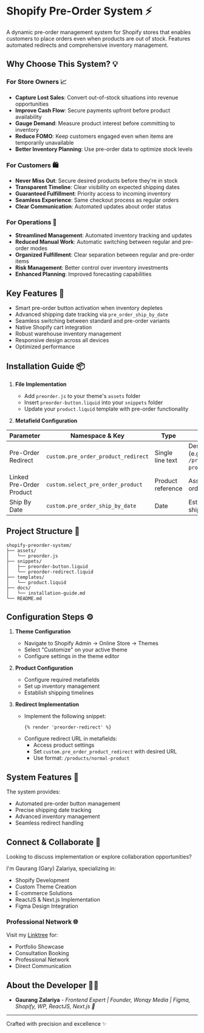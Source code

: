 # Shopify Pre-Order System ⚡

A dynamic pre-order management system for Shopify stores that enables customers to place orders even when products are out of stock. Features automated redirects and comprehensive inventory management.

## Why Choose This System? 💡

### For Store Owners 📈
- **Capture Lost Sales**: Convert out-of-stock situations into revenue opportunities
- **Improve Cash Flow**: Secure payments upfront before product availability
- **Gauge Demand**: Measure product interest before committing to inventory
- **Reduce FOMO**: Keep customers engaged even when items are temporarily unavailable
- **Better Inventory Planning**: Use pre-order data to optimize stock levels

### For Customers 🛍️
- **Never Miss Out**: Secure desired products before they're in stock
- **Transparent Timeline**: Clear visibility on expected shipping dates
- **Guaranteed Fulfillment**: Priority access to incoming inventory
- **Seamless Experience**: Same checkout process as regular orders
- **Clear Communication**: Automated updates about order status

### For Operations 🔄
- **Streamlined Management**: Automated inventory tracking and updates
- **Reduced Manual Work**: Automatic switching between regular and pre-order modes
- **Organized Fulfillment**: Clear separation between regular and pre-order items
- **Risk Management**: Better control over inventory investments
- **Enhanced Planning**: Improved forecasting capabilities

## Key Features 🎯

- Smart pre-order button activation when inventory depletes
- Advanced shipping date tracking via `pre_order_ship_by_date`
- Seamless switching between standard and pre-order variants
- Native Shopify cart integration
- Robust warehouse inventory management
- Responsive design across all devices
- Optimized performance

## Installation Guide 📦

1. **File Implementation**
   - Add `preorder.js` to your theme's `assets` folder
   - Insert `preorder-button.liquid` into your `snippets` folder
   - Update your `product.liquid` template with pre-order functionality

2. **Metafield Configuration**

| Parameter | Namespace & Key | Type | Description |
|------------|----------------|------|-------------|
| Pre-Order Redirect | `custom.pre_order_product_redirect` | Single line text | Destination path (e.g., `/products/normal-product`) |
| Linked Pre-Order Product | `custom.select_pre_order_product` | Product reference | Associated pre-order product |
| Ship By Date | `custom.pre_order_ship_by_date` | Date | Estimated shipping date |

## Project Structure 📁

```
shopify-preorder-system/
├── assets/
│   └── preorder.js
├── snippets/
│   ├── preorder-button.liquid
│   └── preorder-redirect.liquid
├── templates/
│   └── product.liquid
├── docs/
│   └── installation-guide.md
└── README.md
```

## Configuration Steps ⚙️

1. **Theme Configuration**
   - Navigate to Shopify Admin → Online Store → Themes
   - Select "Customize" on your active theme
   - Configure settings in the theme editor

2. **Product Configuration**
   - Configure required metafields
   - Set up inventory management
   - Establish shipping timelines

3. **Redirect Implementation**
   - Implement the following snippet:
     ```liquid
     {% render 'preorder-redirect' %}
     ```
   - Configure redirect URL in metafields:
     - Access product settings
     - Set `custom.pre_order_product_redirect` with desired URL
     - Use format: `/products/normal-product`

## System Features 💫

The system provides:
- Automated pre-order button management
- Precise shipping date tracking
- Advanced inventory management
- Seamless redirect handling

## Connect & Collaborate 🤝

Looking to discuss implementation or explore collaboration opportunities?

I'm Gaurang (Gary) Zalariya, specializing in:
- Shopify Development
- Custom Theme Creation
- E-commerce Solutions
- ReactJS & Next.js Implementation
- Figma Design Integration

### Professional Network 🌐
Visit my <a href="https://linktr.ee/gaurangzalariya" target="_blank">Linktree</a> for:
- Portfolio Showcase
- Consultation Booking
- Professional Network
- Direct Communication

## About the Developer 👨‍💻

- **Gaurang Zalariya** - *Frontend Expert | Founder, Wonqy Media | Figma, Shopify, WP, ReactJS, Next.js 🚀*

---

Crafted with precision and excellence ✨